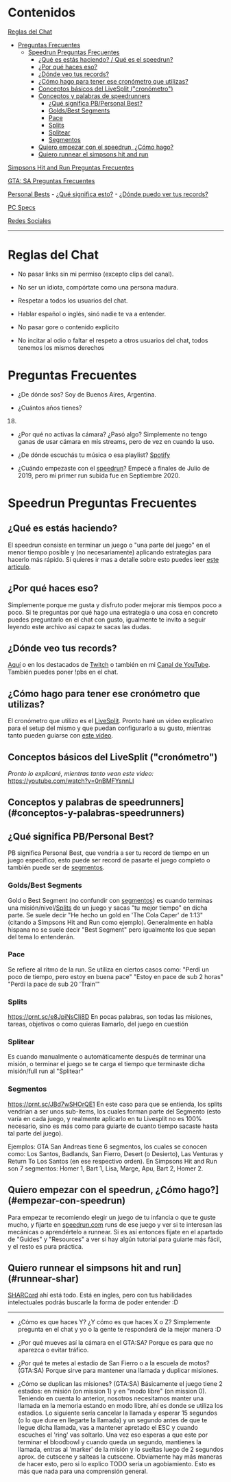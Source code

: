 # Contenidos

[Reglas del Chat](#reglas-del-chat)

- [Preguntas Frecuentes](#preguntas-frecuentes)
    - [Speedrun Preguntas Frecuentes](#speedrun-preguntas-frecuentes)
        - [¿Qué es estás haciendo? / Qué es el speedrun?](#¿que-es-estas-haciendo?-/-que-es-el-speedrun?)
        - [¿Por qué haces eso?](#por-que-haces-eso)
        - [¿Dónde veo tus records?](#donde-ver-mis-records)
        - [¿Cómo hago para tener ese cronómetro que utilizas?](#cronometro)
        - [Conceptos básicos del LiveSplit ("cronómetro")](#conceptos-livesplit)
        - [Conceptos y palabras de speedrunners](#conceptos-y-palabras-speedrunners)
            - [¿Qué significa PB/Personal Best?](#que-significa-pb)
            - [Golds/Best Segments](#golds-best-segments)
            - [Pace](#pace)
            - [Splits](#splits)
            - [Splitear](#splitear)
            - [Segmentos](#segmentos)
        - [Quiero empezar con el speedrun, ¿Cómo hago?](#empezar-con-speedrun)
        - [Quiero runnear el simpsons hit and run](#runnear-shar)

[Simpsons Hit and Run Preguntas Frecuentes](#shar-faq)


[GTA: SA Preguntas Frecuentes](#gtasa-faq)


[Personal Bests](#pbs)
    - [¿Qué significa esto?](#que-significa-eso)
    - [¿Dónde puedo ver tus records?](#donde-records)

[PC Specs](#pc-specs)

[Redes Sociales](#redes-sociales)

***

# Reglas del Chat

- No pasar links sin mi permiso (excepto clips del canal).

- No ser un idiota, compórtate como una persona madura.

- Respetar a todos los usuarios del chat.

- Hablar español o inglés, sinó nadie te va a entender.

- No pasar gore o contenido explícito

- No incitar al odio o faltar el respeto a otros usuarios del chat, todos tenemos los mismos derechos


# Preguntas Frecuentes

- ¿De dónde sos?
Soy de Buenos Aires, Argentina.

- ¿Cuántos años tienes?
18.

- ¿Por qué no activas la cámara? ¿Pasó algo?
Simplemente no tengo ganas de usar cámara en mis streams, pero de vez en cuando la uso.

- ¿De dónde escuchás tu música o esa playlist?
[Spotify](https://open.spotify.com/playlist/0yiICZMIVct6Ft700pwm2G?si=d02cebf303284cef) 

- ¿Cuándo empezaste con el [speedrun](https://es.wikipedia.org/wiki/Speedrun)?
Empecé a finales de Julio de 2019, pero mi primer run subida fue en Septiembre 2020.

# Speedrun Preguntas Frecuentes
   ## ¿Qué es estás haciendo?
El speedrun consiste en terminar un juego o "una parte del juego" en el menor tiempo posible y (no necesariamente) aplicando estrategias para hacerlo más rápido.
Si quieres ir mas a detalle sobre esto puedes leer [este artículo](https://es.wikipedia.org/wiki/Speedrun).

 ## ¿Por qué haces eso?
 Simplemente porque me gusta y disfruto poder mejorar mis tiempos poco a poco. Si te preguntas por qué hago una estrategia o una cosa en concreto puedes preguntarlo en el chat con gusto, igualmente te invito a seguir leyendo este archivo así capaz te sacas las dudas.

## ¿Dónde veo tus records?
[Aquí](https://speedrun.com/user/choripanycristi) o en los destacados de [Twitch](https://twitch.tv/choripanycristi) o también en mi [Canal de YouTube](https://www.youtube.com/@choripanycristi/).
También puedes poner !pbs en el chat.

## ¿Cómo hago para tener ese cronómetro que utilizas?
El cronómetro que utilizo es el [LiveSplit](https://livesplit.org/).
Pronto haré un video explicativo para el setup del mismo y que puedan configurarlo a su gusto, mientras tanto pueden guiarse con [este video](https://youtube.com/watch?v=0nBMFYsnnLI).

## Conceptos básicos del LiveSplit ("cronómetro")
*Pronto lo explicaré, mientras tanto vean este video:*
https://youtube.com/watch?v=0nBMFYsnnLI

## Conceptos y palabras de speedrunners](#conceptos-y-palabras-speedrunners)

## ¿Qué significa PB/Personal Best?
PB significa Personal Best, que vendría a ser tu record de tiempo en un juego específico, esto puede ser record de pasarte el juego completo o también puede ser de [segmentos](#segmentos).

### Golds/Best Segments
Gold o Best Segment (no confundir con [segmentos](#segmentos)) es cuando terminas una misión/nivel/[Splits](#splits) de un juego y sacas "tu mejor tiempo" en dicha parte.
Se suele decir "He hecho un gold en 'The Cola Caper' de 1:13" (citando a Simpsons Hit and Run como ejemplo).
Generalmente en habla hispana no se suele decir "Best Segment" pero igualmente los que sepan del tema lo entenderán.

### Pace
Se refiere al ritmo de la run. Se utiliza en ciertos casos como:
    "Perdí un poco de tiempo, pero estoy en buena pace"
    "Estoy en pace de sub 2 horas"
    "Perdí la pace de sub 20 'Train'"

### Splits
https://prnt.sc/e8JpiNsCIj8D
En pocas palabras, son todas las misiones, tareas, objetivos o como quieras llamarlo, del juego en cuestión

### Splitear
Es cuando manualmente o automáticamente después de terminar una misión, o terminar el juego se te carga el tiempo que terminaste dicha misión/full run al "Splitear"

### Segmentos
https://prnt.sc/JBd7wSHOrQE1
En este caso para que se entienda, los splits vendrían a ser unos sub-items, los cuales forman parte del Segmento (esto varía en cada juego, y realmente aplicarlo en tu Livesplit no es 100% necesario, sino es más como para guiarte de cuanto tiempo sacaste hasta tal parte del juego).

Ejemplos:
    GTA San Andreas tiene 6 segmentos, los cuales se conocen como: Los Santos, Badlands, San Fierro, Desert (o Desierto), Las Venturas y Return To Los Santos (en ese respectivo orden).
    En Simpsons Hit and Run son 7 segmentos: Homer 1, Bart 1, Lisa, Marge, Apu, Bart 2, Homer 2.

## Quiero empezar con el speedrun, ¿Cómo hago?](#empezar-con-speedrun)
Para empezar te recomiendo elegir un juego de tu infancia o que te guste mucho, y fijarte en [speedrun.com](https://speedrun.com) runs de ese juego y ver si te interesan las mecánicas o aprendértelo a runnear. Si es así entonces fijate en el apartado de "Guides" y "Resources" a ver si hay algún tutorial para guiarte más fácil, y el resto es pura práctica.

## Quiero runnear el simpsons hit and run](#runnear-shar)
[SHARCord](https://discord.gg/nU48TVd) ahí está todo. 
Está en ingles, pero con tus habilidades intelectuales podrás buscarle la forma de poder entender :D

***
- ¿Cómo es que haces Y? ¿Y cómo es que haces X o Z?
Simplemente pregunta en el chat y yo o la gente te responderá de la mejor manera :D

- ¿Por qué mueves así la cámara en el GTA:SA?
Porque es para que no aparezca o evitar tráfico.

- ¿Por qué te metes al estadio de San Fierro o a la escuela de motos? (GTA:SA)
Porque sirve para mantener una llamada y duplicar misiones.

- ¿Cómo se duplican las misiones? (GTA:SA)
Básicamente el juego tiene 2 estados: en misión (on mission 1) y en "modo libre" (on mission 0).
Teniendo en cuenta lo anterior, nosotros necesitamos manter una llamada en la memoria estando en modo libre, ahí es donde se utiliza los estadios.
Lo siguiente sería cancelar la llamada y esperar 15 segundos (o lo que dure en llegarte la llamada) y un segundo antes de que te llegue dicha llamada, vas a mantener apretado el ESC y cuando escuches el 'ring' vas soltarlo.
Una vez eso esperas a que este por terminar el bloodbowl y cuando queda un segundo, mantienes la llamada, entras al 'marker' de la misión y lo sueltas luego de 2 segundos aprox. de cutscene y salteas la cutscene.
Obviamente hay más maneras de hacer esto, pero si lo explico TODO sería un agobiamiento. Esto es más que nada para una comprensión general.
